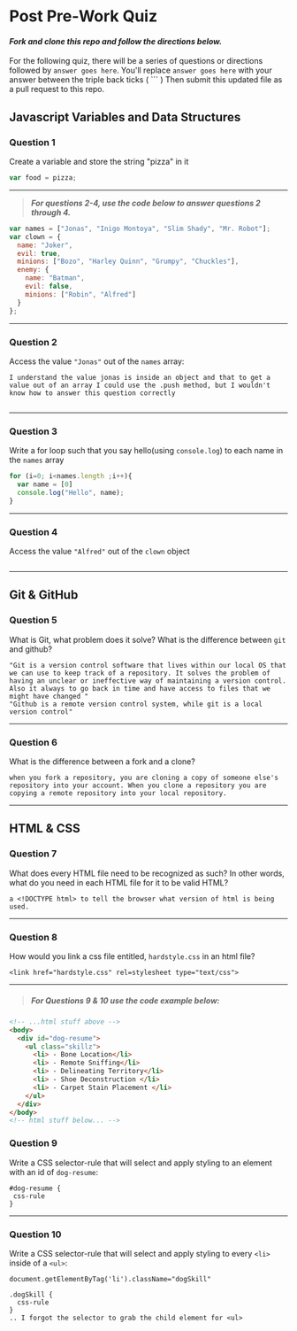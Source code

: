 # Post Pre-Work Quiz

#### ***Fork and clone this repo and follow the directions below.***

For the following quiz, there will be a series of questions or directions followed by `answer goes here`. You'll replace `answer goes here` with your answer between the triple back ticks ( \`\`\` ) Then submit this updated file as a pull request to this repo.

## Javascript Variables and Data Structures

### Question 1

Create a variable and store the string "pizza" in it

```js
var food = pizza;
```

---

>  ***For questions 2-4, use the code below to answer questions 2 through 4.***

```js
var names = ["Jonas", "Inigo Montoya", "Slim Shady", "Mr. Robot"];
var clown = {
  name: "Joker",
  evil: true,
  minions: ["Bozo", "Harley Quinn", "Grumpy", "Chuckles"],
  enemy: {
    name: "Batman",
    evil: false,
    minions: ["Robin", "Alfred"]  
  }
};
```

---

### Question 2

Access the value `"Jonas"` out of the `names` array:

```
I understand the value jonas is inside an object and that to get a value out of an array I could use the .push method, but I wouldn't know how to answer this question correctly


```

---

### Question 3

Write a for loop such that you say hello(using `console.log`) to each name in the `names` array

```js
for (i=0; i<names.length ;i++){
  var name = [0]
  console.log("Hello", name);
}
```

---


### Question 4

Access the value `"Alfred"` out of the `clown` object

```js

```

---

## Git & GitHub

### Question 5

What is Git, what problem does it solve? What is the difference between `git` and github?

```
"Git is a version control software that lives within our local OS that we can use to keep track of a repository. It solves the problem of having an unclear or ineffective way of maintaining a version control. Also it always to go back in time and have access to files that we might have changed "
"Github is a remote version control system, while git is a local version control"

```

---

### Question 6

What is the difference between a fork and a clone?

```
when you fork a repository, you are cloning a copy of someone else's repository into your account. When you clone a repository you are copying a remote repository into your local repository.

```

---

## HTML & CSS

### Question 7

What does every HTML file need to be recognized as such? In other words, what do you need in each HTML file for it to be valid HTML?

```
a <!DOCTYPE html> to tell the browser what version of html is being used.
```

---

### Question 8

How would you link a css file entitled, `hardstyle.css` in an html file?

```
<link href="hardstyle.css" rel=stylesheet type="text/css">
```

---

> ##### For Questions 9 & 10 use the code example below:

```HTML
<!-- ...html stuff above -->
<body>
  <div id="dog-resume">
    <ul class="skillz">
      <li> - Bone Location</li>
      <li> - Remote Sniffing</li>
      <li> - Delineating Territory</li>
      <li> - Shoe Deconstruction </li>
      <li> - Carpet Stain Placement </li>
    </ul>
  </div>
</body>
<!-- html stuff below... -->
```

### Question 9

Write a CSS selector-rule that will select and apply styling to an element with an id of `dog-resume`:


```
#dog-resume {
 css-rule
}
```

---

### Question 10

Write a CSS selector-rule that will select and apply styling to every `<li>` inside of a `<ul>`:

```
document.getElementByTag('li').className="dogSkill"

.dogSkill {
  css-rule
}
.. I forgot the selector to grab the child element for <ul>
```
